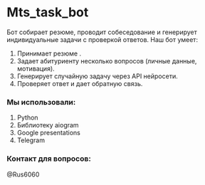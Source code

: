 # Mts_task_bot
Бот собирает резюме, проводит собеседование и генерирует индивидуальные задачи с проверкой ответов.
Наш бот умеет:
1. Принимает резюме .
2. Задает абитуриенту несколько вопросов (личные данные, мотивация).
3. Генерирует случайную задачу через API нейросети.
4. Проверяет ответ и дает обратную связь.

### Мы использовали:
1. Python
2. Библиотеку aiogram
3. Google presentations
4. Telegram

### Контакт для вопросов:
@Rus6060
